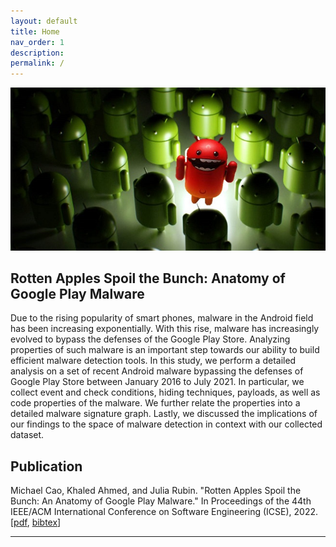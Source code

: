 ```yaml
---
layout: default
title: Home
nav_order: 1
description: 
permalink: /
---
```


![](img/rottenandroid.jpg)
## Rotten Apples Spoil the Bunch: Anatomy of Google Play Malware

Due to the rising popularity of smart phones, malware in the Android field has been increasing exponentially. With this rise, malware has increasingly evolved to bypass the defenses of the Google Play Store. Analyzing properties of such malware is an important step towards our ability to build efficient malware detection tools. In this study, we perform a detailed analysis on a set of recent Android malware bypassing the defenses of Google Play Store between January 2016 to July 2021. In particular, we collect event and check conditions, hiding techniques, payloads, as well as code properties of the malware. We further relate the properties into a detailed malware signature graph. Lastly, we discussed the implications of our findings to the space of malware detection in context with our collected dataset.

## Publication

Michael Cao, Khaled Ahmed, and Julia Rubin. "Rotten Apples Spoil the Bunch: An Anatomy of Google Play Malware." In Proceedings of the 44th IEEE/ACM International Conference on Software Engineering (ICSE), 2022. \[[pdf](https://people.ece.ubc.ca/mjulia/publications/GooglePlayMalware_2022.pdf), [bibtex](/assets/data/googleplaymalware.bib)\]

---

